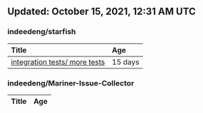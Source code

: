## Updated: October 15, 2021, 12:31 AM UTC


### indeedeng/starfish
|**Title**|**Age**|
|:----|:----|
|[integration tests/ more tests](https://github.com/indeedeng/starfish/issues/117)|15&nbsp;days|


### indeedeng/Mariner-Issue-Collector
|**Title**|**Age**|
|:----|:----|